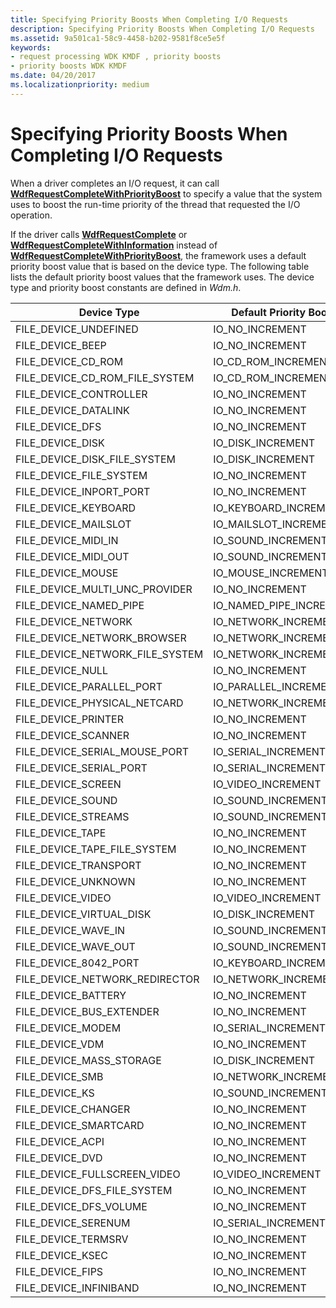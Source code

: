 ```yaml
---
title: Specifying Priority Boosts When Completing I/O Requests
description: Specifying Priority Boosts When Completing I/O Requests
ms.assetid: 9a501ca1-58c9-4458-b202-9581f8ce5e5f
keywords:
- request processing WDK KMDF , priority boosts
- priority boosts WDK KMDF
ms.date: 04/20/2017
ms.localizationpriority: medium
---
```


# Specifying Priority Boosts When Completing I/O Requests


When a driver completes an I/O request, it can call [**WdfRequestCompleteWithPriorityBoost**](https://docs.microsoft.com/windows-hardware/drivers/ddi/wdfrequest/nf-wdfrequest-wdfrequestcompletewithpriorityboost) to specify a value that the system uses to boost the run-time priority of the thread that requested the I/O operation.

If the driver calls [**WdfRequestComplete**](https://docs.microsoft.com/windows-hardware/drivers/ddi/wdfrequest/nf-wdfrequest-wdfrequestcomplete) or [**WdfRequestCompleteWithInformation**](https://docs.microsoft.com/windows-hardware/drivers/ddi/wdfrequest/nf-wdfrequest-wdfrequestcompletewithinformation) instead of [**WdfRequestCompleteWithPriorityBoost**](https://docs.microsoft.com/windows-hardware/drivers/ddi/wdfrequest/nf-wdfrequest-wdfrequestcompletewithpriorityboost), the framework uses a default priority boost value that is based on the device type. The following table lists the default priority boost values that the framework uses. The device type and priority boost constants are defined in *Wdm.h*.

|Device Type|Default Priority Boost|
|--- |--- |
|FILE_DEVICE_UNDEFINED|IO_NO_INCREMENT|
|FILE_DEVICE_BEEP|IO_NO_INCREMENT|
|FILE_DEVICE_CD_ROM|IO_CD_ROM_INCREMENT|
|FILE_DEVICE_CD_ROM_FILE_SYSTEM|IO_CD_ROM_INCREMENT|
|FILE_DEVICE_CONTROLLER|IO_NO_INCREMENT|
|FILE_DEVICE_DATALINK|IO_NO_INCREMENT|
|FILE_DEVICE_DFS|IO_NO_INCREMENT|
|FILE_DEVICE_DISK|IO_DISK_INCREMENT|
|FILE_DEVICE_DISK_FILE_SYSTEM|IO_DISK_INCREMENT|
|FILE_DEVICE_FILE_SYSTEM|IO_NO_INCREMENT|
|FILE_DEVICE_INPORT_PORT|IO_NO_INCREMENT|
|FILE_DEVICE_KEYBOARD|IO_KEYBOARD_INCREMENT|
|FILE_DEVICE_MAILSLOT|IO_MAILSLOT_INCREMENT|
|FILE_DEVICE_MIDI_IN|IO_SOUND_INCREMENT|
|FILE_DEVICE_MIDI_OUT|IO_SOUND_INCREMENT|
|FILE_DEVICE_MOUSE|IO_MOUSE_INCREMENT|
|FILE_DEVICE_MULTI_UNC_PROVIDER|IO_NO_INCREMENT|
|FILE_DEVICE_NAMED_PIPE|IO_NAMED_PIPE_INCREMENT|
|FILE_DEVICE_NETWORK|IO_NETWORK_INCREMENT|
|FILE_DEVICE_NETWORK_BROWSER|IO_NETWORK_INCREMENT|
|FILE_DEVICE_NETWORK_FILE_SYSTEM|IO_NETWORK_INCREMENT|
|FILE_DEVICE_NULL|IO_NO_INCREMENT|
|FILE_DEVICE_PARALLEL_PORT|IO_PARALLEL_INCREMENT|
|FILE_DEVICE_PHYSICAL_NETCARD|IO_NETWORK_INCREMENT|
|FILE_DEVICE_PRINTER|IO_NO_INCREMENT|
|FILE_DEVICE_SCANNER|IO_NO_INCREMENT|
|FILE_DEVICE_SERIAL_MOUSE_PORT|IO_SERIAL_INCREMENT|
|FILE_DEVICE_SERIAL_PORT|IO_SERIAL_INCREMENT|
|FILE_DEVICE_SCREEN|IO_VIDEO_INCREMENT|
|FILE_DEVICE_SOUND|IO_SOUND_INCREMENT|
|FILE_DEVICE_STREAMS|IO_SOUND_INCREMENT|
|FILE_DEVICE_TAPE|IO_NO_INCREMENT|
|FILE_DEVICE_TAPE_FILE_SYSTEM|IO_NO_INCREMENT|
|FILE_DEVICE_TRANSPORT|IO_NO_INCREMENT|
|FILE_DEVICE_UNKNOWN|IO_NO_INCREMENT|
|FILE_DEVICE_VIDEO|IO_VIDEO_INCREMENT|
|FILE_DEVICE_VIRTUAL_DISK|IO_DISK_INCREMENT|
|FILE_DEVICE_WAVE_IN|IO_SOUND_INCREMENT|
|FILE_DEVICE_WAVE_OUT|IO_SOUND_INCREMENT|
|FILE_DEVICE_8042_PORT|IO_KEYBOARD_INCREMENT|
|FILE_DEVICE_NETWORK_REDIRECTOR|IO_NETWORK_INCREMENT|
|FILE_DEVICE_BATTERY|IO_NO_INCREMENT|
|FILE_DEVICE_BUS_EXTENDER|IO_NO_INCREMENT|
|FILE_DEVICE_MODEM|IO_SERIAL_INCREMENT|
|FILE_DEVICE_VDM|IO_NO_INCREMENT|
|FILE_DEVICE_MASS_STORAGE|IO_DISK_INCREMENT|
|FILE_DEVICE_SMB|IO_NETWORK_INCREMENT|
|FILE_DEVICE_KS|IO_SOUND_INCREMENT|
|FILE_DEVICE_CHANGER|IO_NO_INCREMENT|
|FILE_DEVICE_SMARTCARD|IO_NO_INCREMENT|
|FILE_DEVICE_ACPI|IO_NO_INCREMENT|
|FILE_DEVICE_DVD|IO_NO_INCREMENT|
|FILE_DEVICE_FULLSCREEN_VIDEO|IO_VIDEO_INCREMENT|
|FILE_DEVICE_DFS_FILE_SYSTEM|IO_NO_INCREMENT|
|FILE_DEVICE_DFS_VOLUME|IO_NO_INCREMENT|
|FILE_DEVICE_SERENUM|IO_SERIAL_INCREMENT|
|FILE_DEVICE_TERMSRV|IO_NO_INCREMENT|
|FILE_DEVICE_KSEC|IO_NO_INCREMENT|
|FILE_DEVICE_FIPS|IO_NO_INCREMENT|
|FILE_DEVICE_INFINIBAND|IO_NO_INCREMENT|

 

 

 





